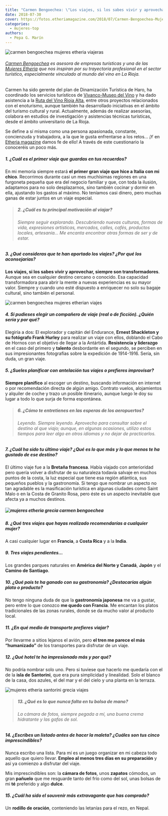 ```yaml
---
title: "Carmen Bengoechea: \"Los viajes, si los sabes vivir y aprovechar, siempre son transformadores\""
date: 2018-07-30
cover: https://fotos.etheriamagazine.com/2018/07/Carmen-Bengoechea-Mujer-Etheria-2.jpg
categories: 
  - mujeres-top
authors: 
  - Pepa G. Marín
---
```


![carmen bengoechea mujeres etheria viajeras](https://fotos.etheriamagazine.com/2018/07/Carmen-Bengoechea-Mujer-Etheria-1.jpg)

###### [Carmen Bengoechea](https://www.carmenbengoechea.com/) es asesora de empresas turísticas y una de las [Mujeres Etheria](https://etheriamagazine.com/category/mujeres-etheria/) que nos inspiran por su trayectoria profesional en el sector turístico, especialmente vinculado al mundo del vino en La Rioja.

Carmen ha sido gerente del plan de Dinamización Turística de Haro, ha coordinado los servicios turísticos de [Vivanco-Museo del Vino](https://vivancoculturadevino.es/es/fundacion/museo-vivanco/) y ha dado asistencia a la [Ruta del Vino Rioja Alta](https://www.rutasdelvinorioja.com/), entre otros proyectos relacionados con el enoturismo, aunque también ha desarrollado iniciativas en el ámbito del turismo cultural y rural. Actualmente, además de realizar asesorías, colabora en estudios de investigación y asistencias técnicas turísticas, desde el ámbito universitario de La Rioja.

Se define a sí misma como una persona apasionada, constante, concienzuda y trabajadora, a la que le gusta enfrentarse a los retos... ¡Y en [Etheria magazine](https://etheriamagazine.com) damos fe de ello! A través de este cuestionario la conoceréis un poco más.

##### 1\. ¿Cuál es el primer viaje que guardas en tus recuerdos?

En mi memoria siempre estará **el primer gran viaje que hice a Italia con mi chico**. Recorrimos durante casi un mes muchísimas regiones en una furgoneta pequeña que era del negocio familiar y que, con toda la ilusión, adaptamos para no solo desplazarnos, sino también cocinar y dormir en ella, ajustando los gastos al máximo. No teníamos casi dinero, pero muchas ganas de estar juntos en un viaje especial.

> ##### 2\. ¿Cuál es tu principal motivación al viajar?
> 
> ###### Siempre seguir explorando. Descubriendo nuevas culturas, formas de vida, expresiones artísticas, mercados, calles, cafés, productos locales, artesanía... Me encanta encontrar otras formas de ser y de estar.

##### 3\. ¿Qué consideras que te han aportado los viajes? ¿Por qué los aconsejarías?

**Los viajes, si los sabes vivir y aprovechar, siempre son transformadores**. Aunque sea en cualquier destino cercano o conocido. Esa capacidad transformadora para abrir la mente a nuevas experiencias es su mayor valor. Siempre y cuando uno esté dispuesto a enriquecer no solo su bagaje cultural, sino también el personal.

![carmen bengoechea mujeres etherian viajes](https://fotos.etheriamagazine.com/2018/07/Carmen-Bengoechea-mujer-etheria-grecia.jpg)

##### 4\. Si pudieses elegir un compañero de viaje (real o de ficción). ¿Quién sería y por qué?

Elegiría a dos: El explorador y capitán del Endurance, **Ernest Shackleton y su fotógrafo Frank Hurley** para realizar un viaje con ellos, doblando el Cabo de Hornos con el objetivo de llegar a la Antártida. **Resistencia y liderazgo** en el caso del primero y **talento** desbordante en el segundo, se perciben en sus impresionantes fotografías sobre la expedición de 1914-1916. Sería, sin duda, un gran viaje.

##### 5\. ¿Sueles planificar con antelación tus viajes o prefieres improvisar?

**Siempre planifico** al escoger un destino, buscando información en internet o por recomendación directa de algún amigo. Contrato vuelos, alojamientos y alquiler de coche y trazo un posible itinerario, aunque luego le doy su lugar a todo lo que surja de forma espontánea.

> ##### 6\. ¿Cómo te entretienes en las esperas de los aeropuertos?
> 
> ###### Leyendo. Siempre leyendo. Aprovecho para consultar sobre el destino al que viajo; aunque, en algunas ocasiones, utilizo estos tiempos para leer algo en otros idiomas y no dejar de practicarlos.

##### 7\. ¿Cuál ha sido tu último viaje? ¿Qué es lo que más y lo que menos te ha gustado de ese destino?

El último viaje fue a la **Bretaña francesa**. Había viajado con anterioridad pero quería volver a disfrutar de su naturaleza todavía salvaje en muchos puntos de la costa, la luz especial que tiene esa región atlántica, sus pequeños pueblos y la gastronomía. Si tengo que nombrar un aspecto no tan agradable es la masificación turística en algunas ciudades como Saint Malo o en la Costa de Granito Rosa, pero éste es un aspecto inevitable que afecta ya a muchos destinos.

##### ![mujeres etheria grecia carmen bengoechea](https://fotos.etheriamagazine.com/2018/07/Carmen-Bengoechea-Mujer-Etheria.jpg)

##### 8\. ¿Qué tres viajes que hayas realizado recomendarías a cualquier mujer?

A casi cualquier lugar en **Francia**, a **Costa Rica** y a la **India**.

##### 9\. Tres viajes pendientes…

Los grandes parques naturales en **América del Norte y Canadá**, **Japón** y el **Camino de Santiago**.

##### 10\. ¿Qué país te ha ganado con su gastronomía? ¿Destacarías algún plato o producto?

No tengo ninguna duda de que la **gastronomía japonesa** me va a gustar, pero entre lo que conozco **me quedo con Francia**. Me encantan los platos tradicionales de las zonas rurales, donde se da mucho valor al producto local.

##### 11\. ¿En qué medio de transporte prefieres viajar?

Por llevarme a sitios lejanos el avión, pero **el tren me parece el más “humanizado”** de los transportes para disfrutar de un viaje.

##### 12\. ¿Qué hotel te ha impresionado más y por qué?

No podría nombrar solo uno. Pero si tuviese que hacerlo me quedaría con el de la **isla de Santorini**, que era pura simplicidad y linealidad. Solo el blanco de la casa, dos azules, el del mar y el del cielo y una planta en la terraza.

![mujeres etheria santorini grecia viajes](https://fotos.etheriamagazine.com/2018/07/Carmen-Bengoechea-MujerEtheria-grecia.jpg)

> ##### 13\. ¿Qué es lo que nunca falta en tu bolsa de mano?
> 
> ###### La cámara de fotos, siempre pegada a mí, una buena crema hidratante y las gafas de sol.

##### 14\. ¿Escribes un listado antes de hacer la maleta? ¿Cuáles son tus cinco imprescindibles?

Nunca escribo una lista. Para mí es un juego organizar en mi cabeza todo aquello que quiero llevar. **Empleo al menos tres días en su preparación** y así ya comienzo a disfrutar del viaje.

Mis imprescindibles son: la **cámara de fotos**, unos **zapatos** cómodos, un gran **pañuelo** que me resguarde tanto del frío como del sol, unas bolsas de mi **té** preferido y algo **dulce**.

##### 15\. ¿Cuál ha sido el souvenir más extravagante que has comprado?

Un **rodillo de oración**, conteniendo las letanías para el rezo, en Nepal.
